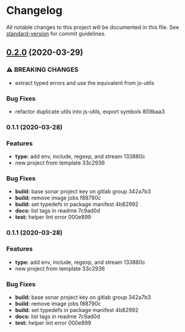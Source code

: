 # Changelog

All notable changes to this project will be documented in this file. See [standard-version](https://github.com/conventional-changelog/standard-version) for commit guidelines.

## [0.2.0](///compare/v0.1.1...v0.2.0) (2020-03-29)


### ⚠ BREAKING CHANGES

* extract typed errors and use the equivalent
from js-utils

### Bug Fixes

* refactor duplicate utils into js-utils, export symbols 859baa3

### 0.1.1 (2020-03-28)


### Features

* **type:** add env, include, regexp, and stream 133880c
* new project from template 33c2936


### Bug Fixes

* **build:** base sonar project key on gitlab group 342a7b3
* **build:** remove image jobs f88790c
* **build:** set typedefs in package manifest 4b82992
* **docs:** list tags in readme 7c9ad0d
* **test:** helper lint error 000e899

### 0.1.1 (2020-03-28)


### Features

* **type:** add env, include, regexp, and stream 133880c
* new project from template 33c2936


### Bug Fixes

* **build:** base sonar project key on gitlab group 342a7b3
* **build:** remove image jobs f88790c
* **build:** set typedefs in package manifest 4b82992
* **docs:** list tags in readme 7c9ad0d
* **test:** helper lint error 000e899
